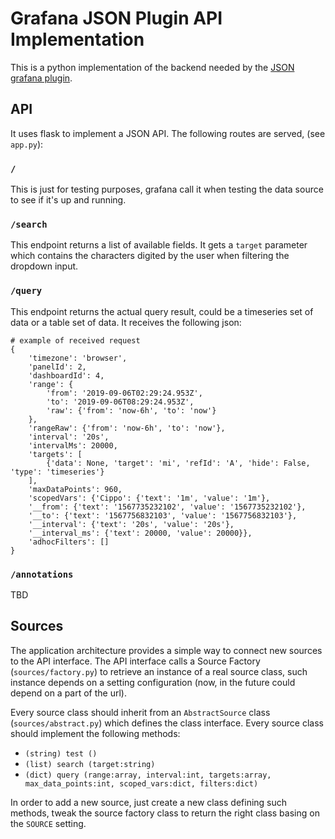 # Grafana JSON Plugin API Implementation

This is a python implementation of the backend needed by the [JSON grafana plugin](https://grafana.com/grafana/plugins/simpod-json-datasource).

## API

It uses flask to implement a JSON API. The following routes are served, (see `app.py`):

### `/`

This is just for testing purposes, grafana call it when testing the data source to see if it's up and running.

### `/search`

This endpoint returns a list of available fields. It gets a `target` parameter which contains the characters digited 
by the user when filtering the dropdown input.

### `/query`

This endpoint returns the actual query result, could be a timeseries set of data or a table set of data.
It receives the following json:


    # example of received request
    {
        'timezone': 'browser',
        'panelId': 2,
        'dashboardId': 4,
        'range': {
            'from': '2019-09-06T02:29:24.953Z',
            'to': '2019-09-06T08:29:24.953Z',
            'raw': {'from': 'now-6h', 'to': 'now'}
        },
        'rangeRaw': {'from': 'now-6h', 'to': 'now'},
        'interval': '20s',
        'intervalMs': 20000,
        'targets': [
            {'data': None, 'target': 'mi', 'refId': 'A', 'hide': False, 'type': 'timeseries'}
        ],
        'maxDataPoints': 960,
        'scopedVars': {'Cippo': {'text': '1m', 'value': '1m'},
        '__from': {'text': '1567735232102', 'value': '1567735232102'},
        '__to': {'text': '1567756832103', 'value': '1567756832103'},
        '__interval': {'text': '20s', 'value': '20s'},
        '__interval_ms': {'text': 20000, 'value': 20000}},
        'adhocFilters': []
    }

### `/annotations`

TBD


## Sources

The application architecture provides a simple way to connect new sources to the API interface.
The API interface calls a Source Factory (`sources/factory.py`) to retrieve an instance of a real source class, such instance depends on a setting configuration (now, in the future could depend on a part of the url).

Every source class should inherit from an `AbstractSource` class (`sources/abstract.py`) which defines the class interface.
Every source class should implement the following methods:

- `(string) test ()`
- `(list) search (target:string)`
- `(dict) query (range:array, interval:int, targets:array, max_data_points:int, scoped_vars:dict, filters:dict)`

In order to add a new source, just create a new class defining such methods, tweak the source factory class to return the right class basing on the `SOURCE` setting.
